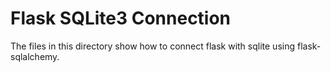 # Flask SQLite3 Connection

The files in this directory show how to connect flask with sqlite using flask-sqlalchemy.

